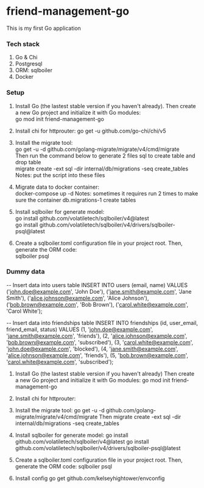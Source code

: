 # friend-management-go
This is my first Go application

### Tech stack
1. Go & Chi
2. Postgresql
3. ORM: sqlboiler
4. Docker

### Setup
1. Install Go (the lastest stable version if you haven't already). Then create a new Go project and initialize it with Go modules: <br />
go mod init friend-management-go

2. Install chi for httprouter: go get -u github.com/go-chi/chi/v5

3. Install the migrate tool: <br />
go get -u -d github.com/golang-migrate/migrate/v4/cmd/migrate <br />
Then run the command below to generate 2 files sql to create table and drop table <br />
migrate create -ext sql -dir internal/db/migrations -seq create_tables
Notes: put the script into these files

4. Migrate data to docker container: <br />
docker-compose up -d
Notes: sometimes it requires run 2 times to make sure the container db.migrations-1 create tables

5. Install sqlboiler for generate model: <br />
go install github.com/volatiletech/sqlboiler/v4@latest <br />
go install github.com/volatiletech/sqlboiler/v4/drivers/sqlboiler-psql@latest <br />

6. Create a sqlboiler.toml configuration file in your project root. Then, generate the ORM code: <br />
sqlboiler psql

### Dummy data
-- Insert data into users table
INSERT INTO users (email, name) VALUES
('john.doe@example.com', 'John Doe'),
('jane.smith@example.com', 'Jane Smith'),
('alice.johnson@example.com', 'Alice Johnson'),
('bob.brown@example.com', 'Bob Brown'),
('carol.white@example.com', 'Carol White');

-- Insert data into friendships table
INSERT INTO friendships (id, user_email, friend_email, status) VALUES
(1, 'john.doe@example.com', 'jane.smith@example.com', 'friends'),
(2, 'alice.johnson@example.com', 'bob.brown@example.com', 'subscribed'),
(3, 'carol.white@example.com', 'john.doe@example.com', 'blocked'),
(4, 'jane.smith@example.com', 'alice.johnson@example.com', 'friends'),
(5, 'bob.brown@example.com', 'carol.white@example.com', 'subscribed');

1. Install Go (the lastest stable version if you haven't already)
Then create a new Go project and initialize it with Go modules:
go mod init friend-management-go

2. Install chi for httprouter:

3. Install the migrate tool:
go get -u -d github.com/golang-migrate/migrate/v4/cmd/migrate
Then 
migrate create -ext sql -dir internal/db/migrations -seq create_tables

4. Install sqlboiler for generate model:
go install github.com/volatiletech/sqlboiler/v4@latest
go install github.com/volatiletech/sqlboiler/v4/drivers/sqlboiler-psql@latest
5. Create a sqlboiler.toml configuration file in your project root.
Then, generate the ORM code:
sqlboiler psql

6. Install config
go get github.com/kelseyhightower/envconfig
